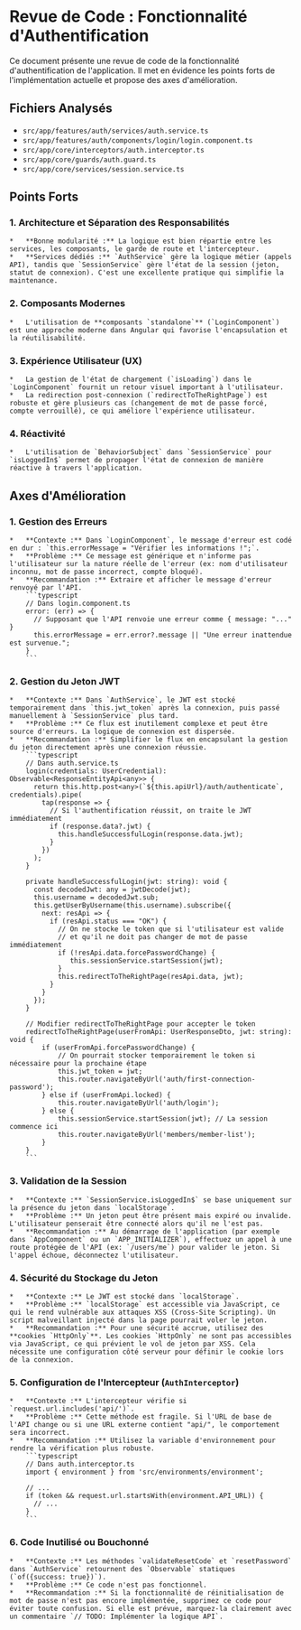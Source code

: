 
# Revue de Code : Fonctionnalité d'Authentification

Ce document présente une revue de code de la fonctionnalité d'authentification de l'application. Il met en évidence les points forts de l'implémentation actuelle et propose des axes d'amélioration.

## Fichiers Analysés

*   `src/app/features/auth/services/auth.service.ts`
*   `src/app/features/auth/components/login/login.component.ts`
*   `src/app/core/interceptors/auth.interceptor.ts`
*   `src/app/core/guards/auth.guard.ts`
*   `src/app/core/services/session.service.ts`

## Points Forts

### 1.  **Architecture et Séparation des Responsabilités**
    *   **Bonne modularité :** La logique est bien répartie entre les services, les composants, le garde de route et l'intercepteur.
    *   **Services dédiés :** `AuthService` gère la logique métier (appels API), tandis que `SessionService` gère l'état de la session (jeton, statut de connexion). C'est une excellente pratique qui simplifie la maintenance.

### 2.  **Composants Modernes**
    *   L'utilisation de **composants `standalone`** (`LoginComponent`) est une approche moderne dans Angular qui favorise l'encapsulation et la réutilisabilité.

### 3.  **Expérience Utilisateur (UX)**
    *   La gestion de l'état de chargement (`isLoading`) dans le `LoginComponent` fournit un retour visuel important à l'utilisateur.
    *   La redirection post-connexion (`redirectToTheRightPage`) est robuste et gère plusieurs cas (changement de mot de passe forcé, compte verrouillé), ce qui améliore l'expérience utilisateur.

### 4.  **Réactivité**
    *   L'utilisation de `BehaviorSubject` dans `SessionService` pour `isLoggedIn$` permet de propager l'état de connexion de manière réactive à travers l'application.

## Axes d'Amélioration

### 1.  **Gestion des Erreurs**
    *   **Contexte :** Dans `LoginComponent`, le message d'erreur est codé en dur : `this.errorMessage = "Vérifier les informations !";`.
    *   **Problème :** Ce message est générique et n'informe pas l'utilisateur sur la nature réelle de l'erreur (ex: nom d'utilisateur inconnu, mot de passe incorrect, compte bloqué).
    *   **Recommandation :** Extraire et afficher le message d'erreur renvoyé par l'API.
        ```typescript
        // Dans login.component.ts
        error: (err) => {
          // Supposant que l'API renvoie une erreur comme { message: "..." }
          this.errorMessage = err.error?.message || "Une erreur inattendue est survenue.";
        }
        ```

### 2.  **Gestion du Jeton JWT**
    *   **Contexte :** Dans `AuthService`, le JWT est stocké temporairement dans `this.jwt_token` après la connexion, puis passé manuellement à `SessionService` plus tard.
    *   **Problème :** Ce flux est inutilement complexe et peut être source d'erreurs. La logique de connexion est dispersée.
    *   **Recommandation :** Simplifier le flux en encapsulant la gestion du jeton directement après une connexion réussie.
        ```typescript
        // Dans auth.service.ts
        login(credentials: UserCredential): Observable<ResponseEntityApi<any>> {
          return this.http.post<any>(`${this.apiUrl}/auth/authenticate`, credentials).pipe(
            tap(response => {
              // Si l'authentification réussit, on traite le JWT immédiatement
              if (response.data?.jwt) {
                this.handleSuccessfulLogin(response.data.jwt);
              }
            })
          );
        }

        private handleSuccessfulLogin(jwt: string): void {
          const decodedJwt: any = jwtDecode(jwt);
          this.username = decodedJwt.sub;
          this.getUserByUsername(this.username).subscribe({
            next: resApi => {
              if (resApi.status === "OK") {
                // On ne stocke le token que si l'utilisateur est valide
                // et qu'il ne doit pas changer de mot de passe immédiatement
                if (!resApi.data.forcePasswordChange) {
                   this.sessionService.startSession(jwt);
                }
                this.redirectToTheRightPage(resApi.data, jwt);
              }
            }
          });
        }

        // Modifier redirectToTheRightPage pour accepter le token
        redirectToTheRightPage(userFromApi: UserResponseDto, jwt: string): void {
            if (userFromApi.forcePasswordChange) {
                // On pourrait stocker temporairement le token si nécessaire pour la prochaine étape
                this.jwt_token = jwt; 
                this.router.navigateByUrl('auth/first-connection-password');
            } else if (userFromApi.locked) {
                this.router.navigateByUrl('auth/login');
            } else {
                this.sessionService.startSession(jwt); // La session commence ici
                this.router.navigateByUrl('members/member-list');
            }
        }
        ```

### 3.  **Validation de la Session**
    *   **Contexte :** `SessionService.isLoggedIn$` se base uniquement sur la présence du jeton dans `localStorage`.
    *   **Problème :** Un jeton peut être présent mais expiré ou invalide. L'utilisateur penserait être connecté alors qu'il ne l'est pas.
    *   **Recommandation :** Au démarrage de l'application (par exemple dans `AppComponent` ou un `APP_INITIALIZER`), effectuez un appel à une route protégée de l'API (ex: `/users/me`) pour valider le jeton. Si l'appel échoue, déconnectez l'utilisateur.

### 4.  **Sécurité du Stockage du Jeton**
    *   **Contexte :** Le JWT est stocké dans `localStorage`.
    *   **Problème :** `localStorage` est accessible via JavaScript, ce qui le rend vulnérable aux attaques XSS (Cross-Site Scripting). Un script malveillant injecté dans la page pourrait voler le jeton.
    *   **Recommandation :** Pour une sécurité accrue, utilisez des **cookies `HttpOnly`**. Les cookies `HttpOnly` ne sont pas accessibles via JavaScript, ce qui prévient le vol de jeton par XSS. Cela nécessite une configuration côté serveur pour définir le cookie lors de la connexion.

### 5.  **Configuration de l'Intercepteur (`AuthInterceptor`)**
    *   **Contexte :** L'intercepteur vérifie si `request.url.includes('api/')`.
    *   **Problème :** Cette méthode est fragile. Si l'URL de base de l'API change ou si une URL externe contient "api/", le comportement sera incorrect.
    *   **Recommandation :** Utilisez la variable d'environnement pour rendre la vérification plus robuste.
        ```typescript
        // Dans auth.interceptor.ts
        import { environment } from 'src/environments/environment';

        // ...
        if (token && request.url.startsWith(environment.API_URL)) {
          // ...
        }
        ```

### 6.  **Code Inutilisé ou Bouchonné**
    *   **Contexte :** Les méthodes `validateResetCode` et `resetPassword` dans `AuthService` retournent des `Observable` statiques (`of({success: true})`).
    *   **Problème :** Ce code n'est pas fonctionnel.
    *   **Recommandation :** Si la fonctionnalité de réinitialisation de mot de passe n'est pas encore implémentée, supprimez ce code pour éviter toute confusion. Si elle est prévue, marquez-la clairement avec un commentaire `// TODO: Implémenter la logique API`.
